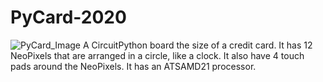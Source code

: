 # PyCard-2020

![PyCard_Image](PyCard-2020.png.png)
A CircuitPython board the size of a credit card.
It has 12 NeoPixels that are arranged in a circle, like a clock.
It also have 4 touch pads around the NeoPixels.
It has an ATSAMD21 processor.
